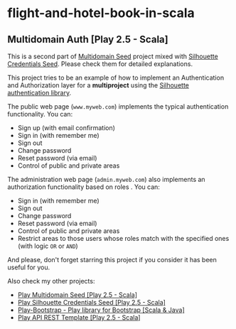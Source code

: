 
# flight-and-hotel-book-in-scala

## Multidomain Auth [Play 2.5 - Scala]

This is a second part of [Multidomain Seed](https://github.com/adrianhurt/play-multidomain-seed) project mixed with [Silhouette Credentials Seed](https://github.com/adrianhurt/play-silhouette-credentials-seed). Please check them for detailed explanations.

This project tries to be an example of how to implement an Authentication and Authorization layer for a __multiproject__ using the [Silhouette authentication library](http://silhouette.mohiva.com).

The public web page (`www.myweb.com`) implements the typical authentication functionality. You can:

* Sign up (with email confirmation)
* Sign in (with remember me)
* Sign out
* Change password
* Reset password (via email)
* Control of public and private areas

The administration web page (`admin.myweb.com`) also implements an authorization functionality based on roles . You can:

* Sign in (with remember me)
* Sign out
* Change password
* Reset password (via email)
* Control of public and private areas
* Restrict areas to those users whose roles match with the specified ones (with logic `OR` or `AND`)


And please, don't forget starring this project if you consider it has been useful for you.

Also check my other projects:

* [Play Multidomain Seed [Play 2.5 - Scala]](https://github.com/adrianhurt/play-multidomain-seed)
* [Play Silhouette Credentials Seed [Play 2.5 - Scala]](https://github.com/adrianhurt/play-silhouette-credentials-seed)
* [Play-Bootstrap - Play library for Bootstrap [Scala & Java]](https://adrianhurt.github.io/play-bootstrap)
* [Play API REST Template [Play 2.5 - Scala]](https://github.com/adrianhurt/play-api-rest-seed)
